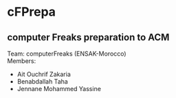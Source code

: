 # cFPrepa
<h2>computer Freaks preparation to ACM </h2>
Team: computerFreaks (ENSAK-Morocco)<br/>
Members: 
<ul>
	<li>Ait Ouchrif Zakaria </li>
	<li>Benabdallah Taha </li>
	<li>Jennane Mohammed Yassine </li>
</ul>
	

